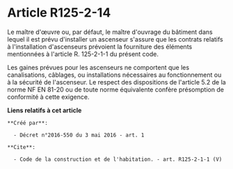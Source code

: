 # Article R125-2-14

Le maître d'œuvre ou, par défaut, le maître d'ouvrage du bâtiment dans lequel il est prévu d'installer un ascenseur s'assure
que les contrats relatifs à l'installation d'ascenseurs prévoient la fourniture des éléments mentionnées à l'article R.
125-2-1-1 du présent code. 

Les gaines prévues pour les ascenseurs ne comportent que les canalisations, câblages, ou installations nécessaires au
fonctionnement ou à la sécurité de l'ascenseur. Le respect des dispositions de l'article 5.2 de la norme NF EN 81-20 ou de
toute norme équivalente confère présomption de conformité à cette exigence.

**Liens relatifs à cet article**

	**Créé par**:

	  - Décret n°2016-550 du 3 mai 2016 - art. 1

	**Cite**:

	  - Code de la construction et de l'habitation. - art. R125-2-1-1 (V)
